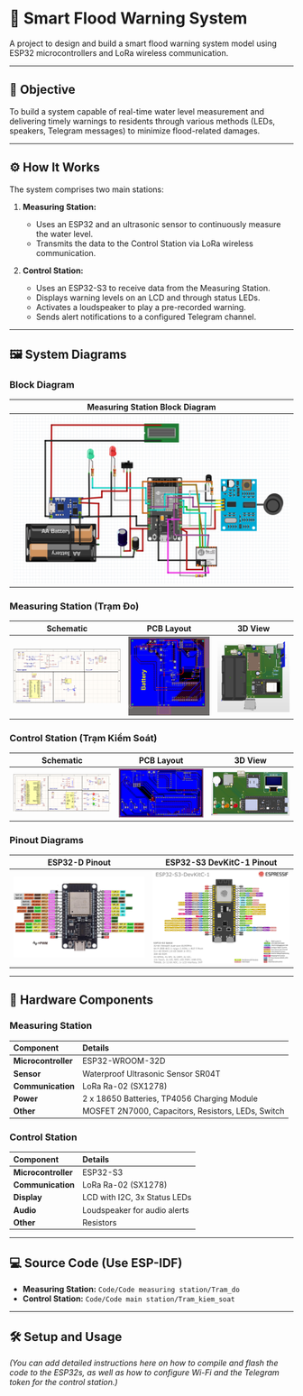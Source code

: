 # 🌊 Smart Flood Warning System

A project to design and build a smart flood warning system model using ESP32 microcontrollers and LoRa wireless communication.

---

## 🎯 **Objective**

To build a system capable of real-time water level measurement and delivering timely warnings to residents through various methods (LEDs, speakers, Telegram messages) to minimize flood-related damages.

---

## ⚙️ **How It Works**

The system comprises two main stations:

1.  **Measuring Station:**
    *   Uses an ESP32 and an ultrasonic sensor to continuously measure the water level.
    *   Transmits the data to the Control Station via LoRa wireless communication.

2.  **Control Station:**
    *   Uses an ESP32-S3 to receive data from the Measuring Station.
    *   Displays warning levels on an LCD and through status LEDs.
    *   Activates a loudspeaker to play a pre-recorded warning.
    *   Sends alert notifications to a configured Telegram channel.

---

## 🖼️ **System Diagrams**

### Block Diagram
| Measuring Station Block Diagram |
| :-----------------------------: |
| ![Block Diagram](./so_do_khoi_Tramdo.PNG) |

### Measuring Station (Trạm Đo)
| Schematic | PCB Layout | 3D View |
| :---: | :---: | :---: |
| ![Measuring Station Schematic](./sch_tram_do.png) | ![Measuring Station PCB](./pcb_tram_do.png) | ![Measuring Station 3D View](./3d_view_Tramdo.PNG) |

### Control Station (Trạm Kiểm Soát)
| Schematic | PCB Layout | 3D View |
| :---: | :---: | :---: |
| ![Control Station Schematic](./sch_tram_kiem_soat.png) | ![Control Station PCB](./pcb_tram_kiem_soat.png) | ![Control Station 3D View](./3d_view_Tramkiemsoat.png) |

### Pinout Diagrams
| ESP32-D Pinout | ESP32-S3 DevKitC-1 Pinout |
| :---: | :---: |
| ![ESP32D Pinout](./esp32d.jpg) | ![ESP32-S3 Pinout](./esp32-s3_devkitc-1_pinlayout_v1.1.jpg) |

---

## 📌 **Hardware Components**

### Measuring Station

| Component | Details |
| :--- | :--- |
| **Microcontroller** | ESP32-WROOM-32D |
| **Sensor** | Waterproof Ultrasonic Sensor SR04T |
| **Communication** | LoRa Ra-02 (SX1278) |
| **Power** | 2 x 18650 Batteries, TP4056 Charging Module |
| **Other** | MOSFET 2N7000, Capacitors, Resistors, LEDs, Switch |

### Control Station

| Component | Details |
| :--- | :--- |
| **Microcontroller** | ESP32-S3 |
| **Communication** | LoRa Ra-02 (SX1278) |
| **Display** | LCD with I2C, 3x Status LEDs |
| **Audio** | Loudspeaker for audio alerts |
| **Other** | Resistors |

---

## 💻 **Source Code** (Use ESP-IDF)

*   **Measuring Station:** `Code/Code measuring station/Tram_do`
*   **Control Station:** `Code/Code main station/Tram_kiem_soat`

---

## 🛠️ **Setup and Usage**

*(You can add detailed instructions here on how to compile and flash the code to the ESP32s, as well as how to configure Wi-Fi and the Telegram token for the control station.)*